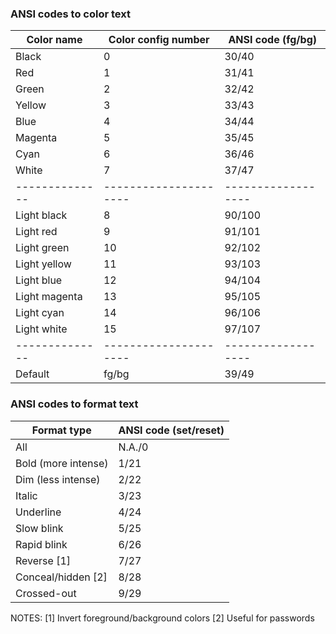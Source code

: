 ### ANSI codes to color text

  Color name  | Color config number | ANSI code (fg/bg)
--------------|---------------------|------------------
Black         | 0                   | 30/40
Red           | 1                   | 31/41
Green         | 2                   | 32/42
Yellow        | 3                   | 33/43
Blue          | 4                   | 34/44
Magenta       | 5                   | 35/45
Cyan          | 6                   | 36/46
White         | 7                   | 37/47
--------------|---------------------|------------------
Light black   | 8                   | 90/100
Light red     | 9                   | 91/101
Light green   | 10                  | 92/102
Light yellow  | 11                  | 93/103
Light blue    | 12                  | 94/104
Light magenta | 13                  | 95/105
Light cyan    | 14                  | 96/106
Light white   | 15                  | 97/107
--------------|---------------------|------------------
Default       | fg/bg               | 39/49


### ANSI codes to format text

Format type         | ANSI code (set/reset)
--------------------|----------------------
All                 | N.A./0
Bold (more intense) | 1/21
Dim (less intense)  | 2/22
Italic              | 3/23
Underline           | 4/24
Slow blink          | 5/25
Rapid blink         | 6/26
Reverse [1]         | 7/27
Conceal/hidden [2]  | 8/28
Crossed-out         | 9/29

NOTES:
[1] Invert foreground/background colors
[2] Useful for passwords
